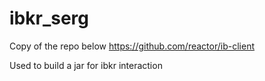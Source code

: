 # ibkr_serg

Copy of the repo below
https://github.com/reactor/ib-client


Used to build a jar for ibkr interaction

